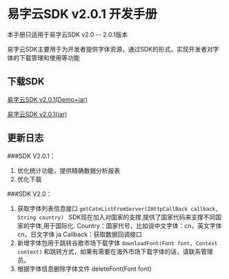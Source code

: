 # 易字云SDK v2.0.1 开发手册

本手册只适用于易字云SDK v2.0 -- 2.0.1版本

易字云SDK主要用于为开发者提供字体资源，通过SDK的形式，实现开发者对字体的下载管理和使用等功能

## 下载SDK

[易字云SDK v2.0.1(Demo+jar)][demojar_download]

[易字云SDK v2.0.1(jar)][jar_download]


## 更新日志
###SDK V2.0.1：
1. 优化统计功能，提供精确数据分析报表
2. 优化下载

###SDK V2.0：
1. 获取字体列表信息接口
`getCateListFromServer(IHttpCallBack callback, String country) ` SDK现在加入对国家的支撑,提供了国家代码来支撑不同国家的字体,用于国际化.
Country：国家代号，比如说中文字体：cn，英文字体cn，日文字体 ja
Callback：获取数据回调接口
2. 新增字体包用于跳转谷歌市场下载字体 `downloadFont(Font font, Context context)`
和跳转方式，如果有需要在海外市场下载字体的话，请联系管理员。
3. 根据字体信息删除字体文件 deleteFont(Font font)



[demojar_download]:http://doc.zitiguanjia.com/public/file/sdkfile/v2.0-1/fontsdk-v2.0.1-1(jar-demo).zip
[jar_download]:http://doc.zitiguanjia.com/public/file/sdkfile/v2.0-1/fontsdk_v2.0.1-1.jar
